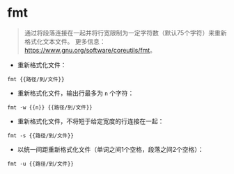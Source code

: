 # fmt

> 通过将段落连接在一起并将行宽限制为一定字符数（默认75个字符）来重新格式化文本文件。
> 更多信息：<https://www.gnu.org/software/coreutils/fmt>。

- 重新格式化文件：

`fmt {{路径/到/文件}}`

- 重新格式化文件，输出行最多为 `n` 个字符：

`fmt -w {{n}} {{路径/到/文件}}`

- 重新格式化文件，不将短于给定宽度的行连接在一起：

`fmt -s {{路径/到/文件}}`

- 以统一间距重新格式化文件（单词之间1个空格，段落之间2个空格）：

`fmt -u {{路径/到/文件}}`